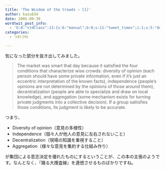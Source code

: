 ```yaml
---
title: 'The Wisdom of the Crowds — [1]'
author: kazu634
date: 2005-09-30
wordtwit_post_info:
  - 'O:8:"stdClass":13:{s:6:"manual";b:0;s:11:"tweet_times";i:1;s:5:"delay";i:0;s:7:"enabled";i:1;s:10:"separation";s:2:"60";s:7:"version";s:3:"3.7";s:14:"tweet_template";b:0;s:6:"status";i:2;s:6:"result";a:0:{}s:13:"tweet_counter";i:2;s:13:"tweet_log_ids";a:1:{i:0;i:2081;}s:9:"hash_tags";a:0:{}s:8:"accounts";a:1:{i:0;s:7:"kazu634";}}'
categories:
  - つれづれ

---
```

<div class="section">
<p>
    気になった部分を抜き出してみました。
</p>
  
<p>
<blockquote>
      The market was smart that day because it satisfied the four conditions that characterize wise crowds: diversity of opinion (each person should have some private information, even if it&#8217;s just an eccentric interpretation of the known facts), independence (people&#8217;s opinions are not determined by the opinions of those around them), decentralization (people are able to specialize and draw on local knowledge), and aggregation (some mechanism exists for turning private judgments into a collective decision). If a group satiisfies those conditions, its judgment is likely to be accurate. </p>
</blockquote>
</p>
  
<p>
    つまり、
</p>
  
<ul>
<li>
      Diversity of opinion（意見の多様性）
</li>
<li>
      Independence（個々人が他人の意見に左右されないこと）
</li>
<li>
      Decentralization（現場の知識を重視すること）
</li>
<li>
      Aggregation（様々な意見を集約する仕組み作り）
</li>
</ul>
  
<p>
    が集団による意志決定を優れたものにするということが、この本の主張のようです。なんとなく、『踊る大捜査線』を連想させるものばかりですね。
</p>
</div>
